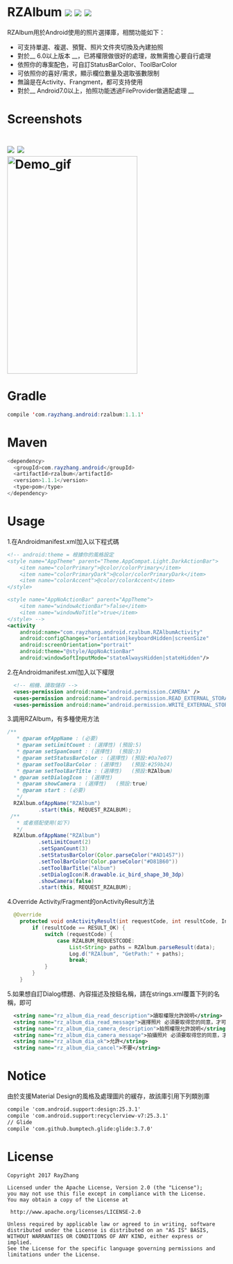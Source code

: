 RZAlbum ![](http://arminray.ga/image/rzalbum_planform.svg) ![](http://arminray.ga/image/rzalbum_version.svg) ![](http://arminray.ga/image/rzalbum_license.svg)
====
RZAlbum用於Android使用的照片選擇庫，相關功能如下：<br/>
* 可支持單選、複選、預覽、照片文件夾切換及內建拍照  
* 對於__ 6.0以上版本 __，已將權限做很好的處理，故無需擔心要自行處理
* 依照你的專案配色，可自訂StatusBarColor、ToolBarColor
* 可依照你的喜好/需求，顯示欄位數量及選取張數限制
* 無論是在Activity、Frangment，都可支持使用
* 對於__ Android7.0以上，拍照功能透過FileProvider做適配處理 __<br/>

Screenshots <br/><br/>
![](https://github.com/ray00178/RayZhangAlbum/blob/master/Screenshot_1.jpg)
![](https://github.com/ray00178/RayZhangAlbum/blob/master/Screenshot_2.jpg)<br/>
<img src="https://github.com/ray00178/RayZhangAlbum/blob/master/Screenshot_3.gif" alt="Demo_gif" title="Demo_gif" width="300" height="500" /><br/><br/>
Gradle
====
```java
compile 'com.rayzhang.android:rzalbum:1.1.1'
```
Maven
====
```java
<dependency>
  <groupId>com.rayzhang.android</groupId>
  <artifactId>rzalbum</artifactId>
  <version>1.1.1</version>
  <type>pom</type>
</dependency>
```
Usage
====
  1.在Androidmanifest.xml加入以下程式碼
  ```xml
  <!-- android:theme = 根據你的風格設定
  <style name="AppTheme" parent="Theme.AppCompat.Light.DarkActionBar">
      <item name="colorPrimary">@color/colorPrimary</item>
      <item name="colorPrimaryDark">@color/colorPrimaryDark</item>
      <item name="colorAccent">@color/colorAccent</item>
  </style>

  <style name="AppNoActionBar" parent="AppTheme">
      <item name="windowActionBar">false</item>
      <item name="windowNoTitle">true</item>
  </style> -->
  <activity
     android:name="com.rayzhang.android.rzalbum.RZAlbumActivity"
      android:configChanges="orientation|keyboardHidden|screenSize"
     android:screenOrientation="portrait"
      android:theme="@style/AppNoActionBar"
      android:windowSoftInputMode="stateAlwaysHidden|stateHidden"/>
  ```
  2.在Androidmanifest.xml加入以下權限
  ```xml
    <!-- 相機、讀取儲存 -->
    <uses-permission android:name="android.permission.CAMERA" />
    <uses-permission android:name="android.permission.READ_EXTERNAL_STORAGE" />
    <uses-permission android:name="android.permission.WRITE_EXTERNAL_STORAGE" />
  ```
  3.調用RZAlbum，有多種使用方法
  ```java
  /**
    * @param ofAppName : (必要)
    * @param setLimitCount : (選擇性) (預設:5)
    * @param setSpanCount : (選擇性)  (預設:3)
    * @param setStatusBarColor : (選擇性) (預設:#0a7e07)
    * @param setToolBarColor : (選擇性)   (預設:#259b24)
    * @param setToolBarTitle : (選擇性)   (預設:RZAlbum)
    * @param setDialogIcon : (選擇性)
    * @param showCamera : (選擇性)   (預設:true)
    * @param start : (必要)
    */
    RZAlbum.ofAppName("RZAlbum")
            .start(this, REQUEST_RZALBUM);
  /**
    * 或者搭配使用(如下)
    */
    RZAlbum.ofAppName("RZAlbum")
            .setLimitCount(2)
            .setSpanCount(3)
            .setStatusBarColor(Color.parseColor("#AD1457"))
            .setToolBarColor(Color.parseColor("#D81B60"))
            .setToolBarTitle("Album")
            .setDialogIcon(R.drawable.ic_bird_shape_30_3dp)
            .showCamera(false)
            .start(this, REQUEST_RZALBUM);
```
4.Override Activity/Fragment的onActivityResult方法
```java
  @Override
    protected void onActivityResult(int requestCode, int resultCode, Intent data) {
        if (resultCode == RESULT_OK) {
            switch (requestCode) {
                case RZALBUM_REQUESTCODE:
                    List<String> paths = RZAlbum.parseResult(data);
                    Log.d("RZAlbum", "GetPath:" + paths);
                    break;
            }
        }
    }
```
5.如果想自訂Dialog標題、內容描述及按鈕名稱，請在strings.xml覆蓋下列的名稱，即可
```xml
  <string name="rz_album_dia_read_description">讀取權限允許說明</string>
  <string name="rz_album_dia_read_message">選擇照片 必須要取得您的同意，才可以使用。是否可以允許取得？</string>
  <string name="rz_album_dia_camera_description">拍照權限允許說明</string>
  <string name="rz_album_dia_camera_message">拍攝照片 必須要取得您的同意，才可以使用。是否可以允許取得？</string>
  <string name="rz_album_dia_ok">允許</string>
  <string name="rz_album_dia_cancel">不要</string>
```
Notice
====
  由於支援Material Design的風格及處理圖片的緩存，故該庫引用下列類別庫
  ```xml
  compile 'com.android.support:design:25.3.1'
  compile 'com.android.support:recyclerview-v7:25.3.1'
  // Glide
  compile 'com.github.bumptech.glide:glide:3.7.0'
  ```
License
====
  ```
Copyright 2017 RayZhang

Licensed under the Apache License, Version 2.0 (the "License");
you may not use this file except in compliance with the License.
You may obtain a copy of the License at

   http://www.apache.org/licenses/LICENSE-2.0

Unless required by applicable law or agreed to in writing, software
distributed under the License is distributed on an "AS IS" BASIS,
WITHOUT WARRANTIES OR CONDITIONS OF ANY KIND, either express or implied.
See the License for the specific language governing permissions and
limitations under the License.
  ```

